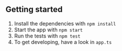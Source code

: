 ## Getting started

1. Install the dependencies with `npm install`
2. Start the app with `npm start`
3. Run the tests with `npm test`
4. To get developing, have a look in `app.ts`
